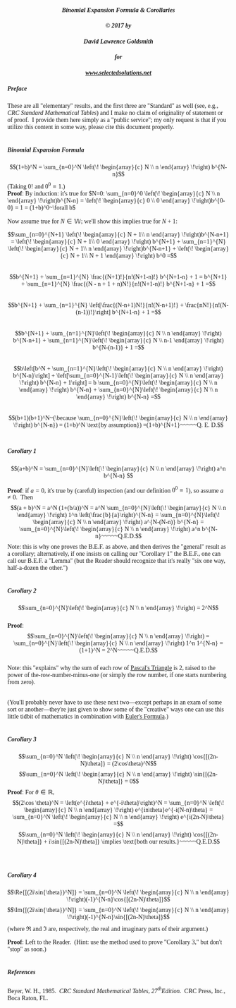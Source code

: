 <style>
body {font-family: Palatino}
</style>
#### <center><i>Binomial Expansion Formula & Corollaries
#### <center>&copy; 2017 by 
#### <center>David Lawrence Goldsmith
#### <center>for
#### <center>www.selectedsolutions.net</i>

##### Preface

These are all "elementary" results, and the first three are "Standard" as well (see, e.g., <i>CRC Standard Mathematical Tables</i>) and I make no claim of originality of statement or of proof.&nbsp; I provide them here simply as a "public service"; my only request is that if you utilize this content in some way, please cite this document properly.
<br><br>

##### Binomial Expansion Formula 
$$(1+b)^N = \sum_{n=0}^N \left(\!
  \begin{array}{c}
    N \\
    n
  \end{array}
  \!\right) b^{N-n}$$
(Taking $0!$ and $0^0 \equiv 1.$)  
<b>Proof</b>: By induction: it's true for $N=0: \sum_{n=0}^0 \left(\!
  \begin{array}{c}
    N \\
    n
  \end{array}
  \!\right)b^{N-n} = \left(\!
  \begin{array}{c}
    0 \\
    0
  \end{array}
  \!\right)b^{0-0} = 1 = (1+b)^0~\forall b$<br>
  
Now assume true for $N \in \mathbb{W}$; we'll show this implies true for $N+1$:

$$\sum_{n=0}^{N+1} \left(\!
  \begin{array}{c}
    N + 1\\
    n
  \end{array}
  \!\right)b^{N-n+1} = \left(\!
  \begin{array}{c}
    N + 1\\
    0
  \end{array}
  \!\right) b^{N+1} + \sum_{n=1}^{N} \left(\!
  \begin{array}{c}
    N + 1\\
    n
  \end{array}
  \!\right)b^{N-n+1} + \left(\!
  \begin{array}{c}
    N + 1\\
    N + 1
  \end{array}
  \!\right) b^0 =$$
  <br>
  $$b^{N+1} + \sum_{n=1}^{N} \frac{(N+1)!}{n!(N+1-n)!} b^{N+1-n} + 1 = b^{N+1} + \sum_{n=1}^{N} \frac{(N - n + 1 + n)N!}{n!(N+1-n)!} b^{N+1-n} + 1 =$$<br>
$$b^{N+1} + \sum_{n=1}^{N} \left[\frac{(N-n+1)N!}{n!(N-n+1)!} + \frac{nN!}{n!(N-(n-1))!}\right] b^{N+1-n} + 1 =$$
<br>
$$b^{N+1} + \sum_{n=1}^{N}\left(\!
  \begin{array}{c}
    N \\
    n
  \end{array}
  \!\right) b^{N-n+1} + \sum_{n=1}^{N}\left(\!
  \begin{array}{c}
    N \\
    n-1
  \end{array}
  \!\right) b^{N-(n-1)} + 1 =$$
  <br>
  $$b\left[b^N + \sum_{n=1}^{N}\left(\!
  \begin{array}{c}
    N \\
    n
  \end{array}
  \!\right) b^{N-n}\right] + \left[\sum_{n=0}^{N-1}\left(\!
  \begin{array}{c}
    N \\
    n
  \end{array}
  \!\right) b^{N-n} + 1\right] = b \sum_{n=0}^{N}\left(\!
  \begin{array}{c}
    N \\
    n
  \end{array}
  \!\right) b^{N-n} + \sum_{n=0}^{N}\left(\!
  \begin{array}{c}
    N \\
    n
  \end{array}
  \!\right) b^{N-n} =$$
  <br>
  $$(b+1)(b+1)^N~(\because \sum_{n=0}^{N}\left(\!
  \begin{array}{c}
    N \\
    n
  \end{array}
  \!\right) b^{N-n}) = (1+b)^N \text{by assumption}) =(1+b)^{N+1}~~~~~Q. E. D.$$
<br>

##### Corollary 1
$$(a+b)^N = \sum_{n=0}^{N}\left(\!
  \begin{array}{c}
    N \\
    n
  \end{array}
  \!\right) a^n b^{N-n}
  $$
  
<b>Proof</b>: if $a = 0$, it's true by (careful) inspection (and our definition $0^0 \equiv 1$), so assume $a \ne 0.~$ Then 
$$(a + b)^N = a^N (1+(b/a))^N = a^N \sum_{n=0}^{N}\left(\!
  \begin{array}{c}
    N \\
    n
  \end{array}
  \!\right) 1^n \left(\frac{b}{a}\right)^{N-n} = \sum_{n=0}^{N}\left(\!
  \begin{array}{c}
    N \\
    n
  \end{array}
  \!\right) a^{N-(N-n)} b^{N-n} = \sum_{n=0}^{N}\left(\!
  \begin{array}{c}
    N \\
    n
  \end{array}
  \!\right) a^n b^{N-n}~~~~~Q.E.D.$$
  Note: this is why one proves the B.E.F. as above, and then derives the "general" result as a corollary; alternatively, if one insists on calling our "Corollary 1" the B.E.F., one can call our B.E.F. a "Lemma" (but the Reader should recognize that it's really "six one way, half-a-dozen the other.") 
<br><br>

##### Corollary 2
$$\sum_{n=0}^{N}\left(\!
  \begin{array}{c}
    N \\
    n
  \end{array}
  \!\right) = 2^N$$
  <br>
<b>Proof</b>: $$\sum_{n=0}^{N}\left(\!
  \begin{array}{c}
    N \\
    n
  \end{array}
  \!\right) = \sum_{n=0}^{N}\left(\!
  \begin{array}{c}
    N \\
    n
  \end{array}
  \!\right) 1^n 1^{N-n} = (1+1)^N = 2^N~~~~~Q.E.D.$$
  <br>
  Note: this "explains" why the sum of each row of [Pascal's Triangle](https://en.wikipedia.org/wiki/Pascal's_triangle) is 2, raised to the power of the-row-number-minus-one (or simply the row number, if one starts numbering from zero).
<br><br>

(You'll probably never have to use these next two&mdash;except perhaps in an exam of some sort or another&mdash;they're just given to show some of the "creative" ways one can use this little tidbit of mathematics in combination with [Euler's Formula](https://en.wikipedia.org/wiki/Euler%27s_formula).)
<br><br>

##### Corollary 3

$$\sum_{n=0}^N \left(\!
  \begin{array}{c}
    N \\
    n
  \end{array}
  \!\right) \cos{[(2n-N)\theta]} = (2\cos\theta)^N$$
  $$\sum_{n=0}^N \left(\!
  \begin{array}{c}
    N \\
    n
  \end{array}
  \!\right) \sin{[(2n-N)\theta]} = 0$$
<b>Proof</b>: For $\theta \in \mathbb{R}$,
$$(2\cos \theta)^N = \left(e^{i\theta} + e^{-i\theta}\right)^N = \sum_{n=0}^N \left(\!
  \begin{array}{c}
    N \\
    n
  \end{array}
  \!\right) e^{in\theta}e^{-i(N-n)\theta} = \sum_{n=0}^N \left(\!
  \begin{array}{c}
    N \\
    n
  \end{array}
  \!\right) e^{i(2n-N)\theta} =$$ $$\sum_{n=0}^N \left(\!
  \begin{array}{c}
    N \\
    n
  \end{array}
  \!\right) \cos{[(2n-N)\theta]} + i\sin{[(2n-N)\theta]} \implies \text{both our results.}~~~~~Q.E.D.$$
<br><br>

##### Corollary 4

$$\Re{[(2i\sin{\theta})^N]} = \sum_{n=0}^N \left(\!
  \begin{array}{c}
    N \\
    n
  \end{array}
  \!\right)(-1)^{N-n}\cos{[(2n-N)\theta]}$$
$$\Im{[(2i\sin{\theta})^N]} = \sum_{n=0}^N \left(\!
  \begin{array}{c}
    N \\
    n
  \end{array}
  \!\right)(-1)^{N-n}\sin{[(2n-N)\theta]}$$
(where $\Re$ and $\Im$ are, respectively, the real and imaginary parts of their argument.)

<b>Proof</b>: Left to the Reader.&nbsp; (Hint: use the method used to prove "Corollary 3," but don't "stop" as soon.)
<br><br>

##### References

Beyer, W. H., 1985.&nbsp; <i>CRC Standard Mathematical Tables, $27^{th}$Edition</i>.&nbsp; CRC Press, Inc., Boca Raton, FL.